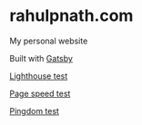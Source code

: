 # rahulpnath.com

My personal website


Built with [Gatsby](https://www.gatsbyjs.org/) 

[Lighthouse test](https://lighthouse-dot-webdotdevsite.appspot.com/lh/html?url=https://www.rahulpnath.com.com)

[Page speed test](https://developers.google.com/speed/pagespeed/insights/?url=https%3A%2F%www.rahulpnath.com.com%2F&tab=desktop)

[Pingdom test](https://tools.pingdom.com/#5c9663a67a400000)
